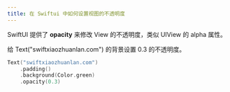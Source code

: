 ```yaml
---
title: 在 Swiftui 中如何设置视图的不透明度
---
```


SwiftUI 提供了 **opacity** 来修改 View 的不透明度，类似 UIView 的 alpha 属性。

给 Text("swiftxiaozhuanlan.com") 的背景设置 0.3 的不透明度。

```swift
Text("swiftxiaozhuanlan.com")
	.padding()
	.background(Color.green)
	.opacity(0.3)
```

